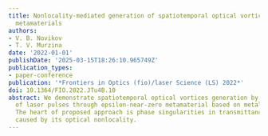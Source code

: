 ```yaml
---
title: Nonlocality-mediated generation of spatiotemporal optical vortices in epsilon-near-zero
  metamaterials
authors:
- V. B. Novikov
- T. V. Murzina
date: '2022-01-01'
publishDate: '2025-03-15T18:26:10.965749Z'
publication_types:
- paper-conference
publication: '*Frontiers in Optics (fio)/laser Science (LS) 2022*'
doi: 10.1364/FIO.2022.JTu4B.10
abstract: We demonstrate spatiotemporal optical vortices generation by transmission
  of laser pulses through epsilon-near-zero metamaterial based on metal nanorod array.
  The heart of proposed approach is phase singularities in transmittance of metamaterial
  caused by its optical nonlocality.
---
```


